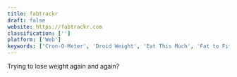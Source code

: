 ```yaml
---
title: fabtrackr
draft: false 
website: https://fabtrackr.com
classification: ['']
platform: ['Web']
keywords: ['Cron-O-Meter', 'Droid Weight', 'Eat This Much', 'Fat to Fit Diet Plan', 'Happy Scale', 'Ideal Weight Asistant', 'Libra - Weight Manager', 'MyPlate', 'Noom Weight Loss', 'Nutritionix Track', 'Sparkpeople', 'Sustainabody', 'The 4-Hour Body App', 'Tweetbot', 'heft.me', 'openScale']
---
```

Trying to lose weight again and again?